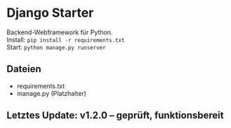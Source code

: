 # Django Starter

Backend-Webframework für Python.  
Install: `pip install -r requirements.txt`  
Start: `python manage.py runserver`

## Dateien
- requirements.txt
- manage.py (Platzhalter)

## Letztes Update: v1.2.0 – geprüft, funktionsbereit